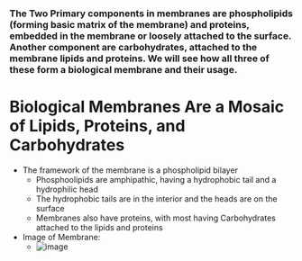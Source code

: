 ### The Two Primary components in membranes are phospholipids (forming basic matrix of the membrane) and proteins, embedded in the membrane or loosely attached to the surface. Another component are carbohydrates, attached to the membrane lipids and proteins. We will see how all three of these form a biological membrane and their usage.

# Biological Membranes Are a Mosaic of Lipids, Proteins, and Carbohydrates
  - The framework of the membrane is a phospholipid bilayer
    - Phosphoolipids are amphipathic, having a hydrophobic tail and a hydrophilic head
    - The hydrophobic tails are in the interior and the heads are on the surface
    - Membranes also have proteins, with most having Carbohydrates attached to the lipids and proteins
  - Image of Membrane:
    - ![image](https://github.com/MCBasterSheet/MCBasterSheet/assets/157453648/347048a7-9a57-421d-8b19-49eb6af48dd6)
